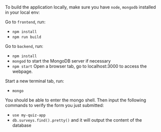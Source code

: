 To build the application locally, make sure you have `node`, `mongodb` installed in your local env:

Go to `frontend`, run:
* `npm install`
* `npm run build`

Go to `backend`, run:
* `npm install`
* `mongod` to start the MongoDB server if necessary
* `npm start`
Open a browser tab, go to localhost:3000 to access the webpage.

Start a new terminal tab, run:
* `mongo`

You should be able to enter the mongo shell. Then input the following commands to verify the form you just submitted:
* `use my-quiz-app`
* `db.surveys.find().pretty()` and it will output the content of the database
